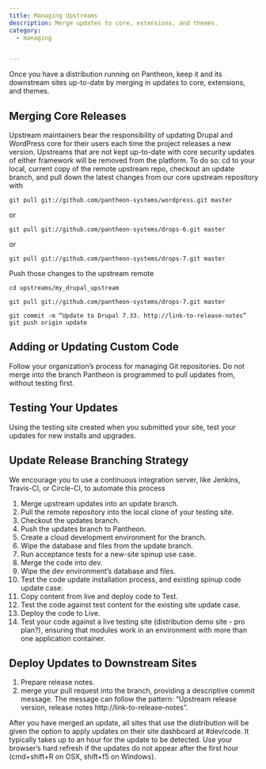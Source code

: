 ```yaml
---
title: Managing Upstreams
description: Merge updates to core, extensions, and themes.
category:
  - managing


---
```


Once you have a distribution running on Pantheon, keep it and its downstream sites up-to-date by merging in updates to core, extensions, and themes.

## Merging Core Releases

Upstream maintainers bear the responsibility of updating Drupal and WordPress core for their users each time the project releases a new version. Upstreams that are not kept up-to-date with core security updates of either framework will be removed from the platform. To do so: cd to your local, current copy of the remote upstream repo, checkout an update branch, and pull down the latest changes from our core upstream repository with

`git pull git://github.com/pantheon-systems/wordpress.git master`

or

`git pull git://github.com/pantheon-systems/drops-6.git master`

or

`git pull git://github.com/pantheon-systems/drops-7.git master`

Push those changes to the upstream remote

`cd upstreams/my_drupal_upstream`

`git pull git://github.com/pantheon-systems/drops-7.git master`

`git commit -m “Update to Drupal 7.33. http://link-to-release-notes” git push origin update`

## Adding or Updating Custom Code

Follow your organization’s process for managing Git repositories. Do not merge into the branch Pantheon is programmed to pull updates from, without testing first.

## Testing Your Updates

Using the testing site created when you submitted your site, test your updates for new installs and upgrades.

## Update Release Branching Strategy

We encourage you to use a continuous integration server, like Jenkins, Travis-CI, or Circle-CI, to automate this process

1. Merge upstream updates into an update branch.
2. Pull the remote repository into the local clone of your testing site.
3. Checkout the updates branch.
4. Push the updates branch to Pantheon.
5. Create a cloud development environment for the branch.
6. Wipe the database and files from the update branch.
7. Run acceptance tests for a new-site spinup use case.
8. Merge the code into dev.
9. Wipe the dev environment’s database and files.
10. Test the code update installation process, and existing spinup code update case.
11. Copy content from live and deploy code to Test.
12. Test the code against test content for the existing site update case.
13. Deploy the code to Live.
14. Test your code against a live testing site (distribution demo site - pro plan?), ensuring that modules work in an environment with more than one application container.

## Deploy Updates to Downstream Sites

1. Prepare release notes.
2. merge your pull request into the branch, providing a descriptive commit message. The message can follow the pattern: “Upstream release version, release notes http://link-to-release-notes”.

After you have merged an update, all sites that use the distribution will be given the option to apply updates on their site dashboard at #dev/code. It typically takes up to an hour for the update to be detected. Use your browser’s hard refresh if the updates do not appear after the first hour (cmd+shift+R on OSX, shift+f5 on Windows).
